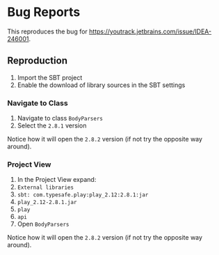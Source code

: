 # Bug Reports

This reproduces the bug for https://youtrack.jetbrains.com/issue/IDEA-246001.

## Reproduction

1. Import the SBT project
1. Enable the download of library sources in the SBT settings

### Navigate to Class

1. Navigate to class `BodyParsers`
1. Select the `2.8.1` version

Notice how it will open the `2.8.2` version (if not try the opposite way around).

### Project View

1. In the Project View expand:
  1. `External libraries`
  1. `sbt: com.typesafe.play:play_2.12:2.8.1:jar`
  1. `play_2.12-2.8.1.jar`
  1. `play`
  1. `api`
1. Open `BodyParsers`

Notice how it will open the `2.8.2` version (if not try the opposite way around).
